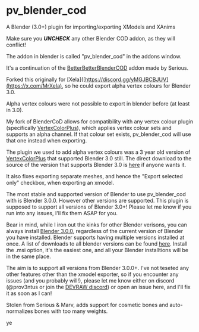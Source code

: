 # pv_blender_cod

A Blender (3.0+) plugin for importing/exporting XModels and XAnims

Make sure you _**UNCHECK**_ any other Blender COD addon, as they will conflict!

The addon in blender is called "pv_blender_cod" in the addons window.

It's a continuation of the [BetterBetterBlenderCOD](https://github.com/shiversoftdev/BetterBetterBlenderCOD) addon made by Serious.

Forked this originally for [Xela]([https://discord.gg/yMGJBCBJUV](https://x.com/MrXeIa), so he could export alpha vertex colours for Blender 3.0.

Alpha vertex colours were not possible to export in blender before (at least in 3.0).

My fork of BlenderCoD allows for compatibility with any vertex colour plugin
(specifically [VertexColorPlus](https://github.com/oRazeD/VertexColorsPlus/)),
which applies vertex colour sets and supports an alpha channel.
If that colour set exists, pv_blender_cod will use that one instead when exporting.

The plugin we used to add alpha vertex colours was a 3 year old version of
[VertexColorPlus](https://github.com/oRazeD/VertexColorsPlus/) that supported Blender 3.0 still.
The direct download to the source of the version that supports Blender 3.0 is
[here](https://github.com/oRazeD/VertexColorsPlus/archive/f94f5e781cff0488e1fdfdfcbff5a714989be146.zip) if anyone wants it.

It also fixes exporting separate meshes, and hence the "Export selected only" checkbox, when exporting an xmodel.

The most stable and supported version of Blender to use pv_blender_cod with is Blender 3.0.0. 
However other versions are supported. This plugin is supposed to support all versions of Blender 3.0+!
Please let me know if you run into any issues, I'll fix them ASAP for you.

Bear in mind, while I iron out the kinks for other Blender verisons,
you can always install [Blender 3.0.0](https://download.blender.org/release/Blender3.0/),
regardless of the current version of Blender you have installed.
Blender supports having multiple versions installed at once. A list of
downloads to all blender versions can be found [here](https://download.blender.org/release/).
Install the .msi option, it's the easiest one, and all your Blender installtions will be in
the same place.

The aim is to support all versions from Blender 3.0.0+. I've not teseted any other features
other than the xmodel exporter, so if you encounter any issues (and you  probably will!), please let me know 
either on discord (@prov3ntus or join the [DEVRAW discord](https://discord.gg/yMGJBCBJUV)) or open an issue here, and I'll fix it as soon as I can!

Stolen from Serious & Marv, adds support for cosmetic bones and auto-normalizes bones with too many weights. 

ye
